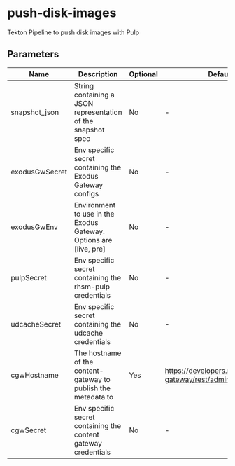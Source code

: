 # push-disk-images

Tekton Pipeline to push disk images with Pulp

## Parameters

| Name           | Description                                                       | Optional | Default value                                            |
|----------------|-------------------------------------------------------------------|----------|----------------------------------------------------------|
| snapshot_json  | String containing a JSON representation of the snapshot spec      | No       | -                                                        |
| exodusGwSecret | Env specific secret containing the Exodus Gateway configs         | No       | -                                                        |
| exodusGwEnv    | Environment to use in the Exodus Gateway. Options are [live, pre] | No       | -                                                        |
| pulpSecret     | Env specific secret containing the rhsm-pulp credentials          | No       | -                                                        |
| udcacheSecret  | Env specific secret containing the udcache credentials            | No       | -                                                        |
| cgwHostname    | The hostname of the content-gateway to publish the metadata to    | Yes      | https://developers.redhat.com/content-gateway/rest/admin |
| cgwSecret      | Env specific secret containing the content gateway credentials    | No       | -                                                        |
